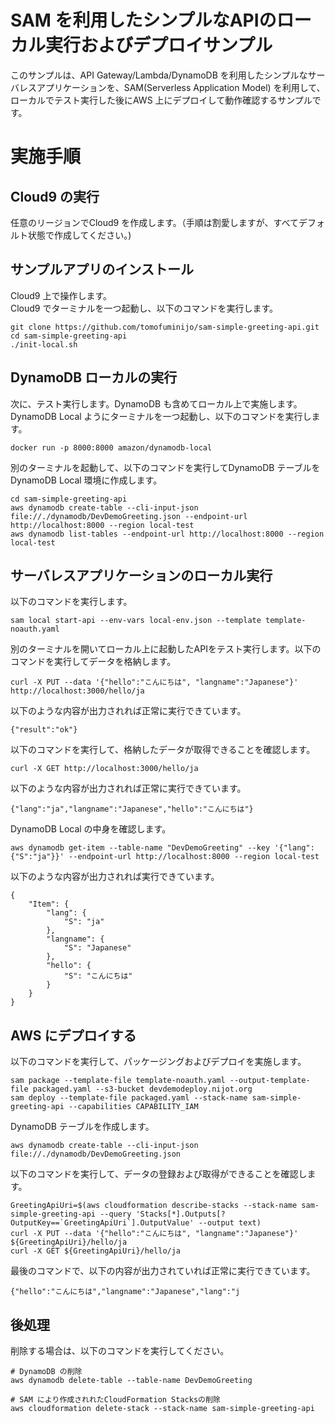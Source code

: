# **SAM を利用したシンプルなAPIのローカル実行およびデプロイサンプル**

このサンプルは、API Gateway/Lambda/DynamoDB を利用したシンプルなサーバレスアプリケーションを、SAM(Serverless Application Model) を利用して、ローカルでテスト実行した後にAWS 上にデプロイして動作確認するサンプルです。

# 実施手順

## Cloud9 の実行

任意のリージョンでCloud9 を作成します。（手順は割愛しますが、すべてデフォルト状態で作成してください。)

## サンプルアプリのインストール

Cloud9 上で操作します。  
Cloud9 でターミナルを一つ起動し、以下のコマンドを実行します。

```
git clone https://github.com/tomofuminijo/sam-simple-greeting-api.git
cd sam-simple-greeting-api
./init-local.sh
```

## DynamoDB ローカルの実行
次に、テスト実行します。DynamoDB も含めてローカル上で実施します。  
DynamoDB Local ようにターミナルを一つ起動し、以下のコマンドを実行します。

```
docker run -p 8000:8000 amazon/dynamodb-local
```

別のターミナルを起動して、以下のコマンドを実行してDynamoDB テーブルをDynamoDB Local 環境に作成します。

```
cd sam-simple-greeting-api
aws dynamodb create-table --cli-input-json file://./dynamodb/DevDemoGreeting.json --endpoint-url http://localhost:8000 --region local-test
aws dynamodb list-tables --endpoint-url http://localhost:8000 --region local-test
```

## サーバレスアプリケーションのローカル実行

以下のコマンドを実行します。

```
sam local start-api --env-vars local-env.json --template template-noauth.yaml
```

別のターミナルを開いてローカル上に起動したAPIをテスト実行します。以下のコマンドを実行してデータを格納します。
```
curl -X PUT --data '{"hello":"こんにちは", "langname":"Japanese"}' http://localhost:3000/hello/ja
```

以下のような内容が出力されれば正常に実行できています。

```
{"result":"ok"}
```

以下のコマンドを実行して、格納したデータが取得できることを確認します。

```
curl -X GET http://localhost:3000/hello/ja
```

以下のような内容が出力されれば正常に実行できています。

```
{"lang":"ja","langname":"Japanese","hello":"こんにちは"}
```

DynamoDB Local の中身を確認します。

```
aws dynamodb get-item --table-name "DevDemoGreeting" --key '{"lang": {"S":"ja"}}' --endpoint-url http://localhost:8000 --region local-test
```

以下のような内容が出力されれば実行できています。

```
{
    "Item": {
        "lang": {
            "S": "ja"
        }, 
        "langname": {
            "S": "Japanese"
        }, 
        "hello": {
            "S": "こんにちは"
        }
    }
}
```

## AWS にデプロイする

以下のコマンドを実行して、パッケージングおよびデプロイを実施します。

```
sam package --template-file template-noauth.yaml --output-template-file packaged.yaml --s3-bucket devdemodeploy.nijot.org
sam deploy --template-file packaged.yaml --stack-name sam-simple-greeting-api --capabilities CAPABILITY_IAM
```

DynamoDB テーブルを作成します。

```
aws dynamodb create-table --cli-input-json file://./dynamodb/DevDemoGreeting.json

```

以下のコマンドを実行して、データの登録および取得ができることを確認します。

```
GreetingApiUri=$(aws cloudformation describe-stacks --stack-name sam-simple-greeting-api --query 'Stacks[*].Outputs[?OutputKey==`GreetingApiUri`].OutputValue' --output text)
curl -X PUT --data '{"hello":"こんにちは", "langname":"Japanese"}' ${GreetingApiUri}/hello/ja
curl -X GET ${GreetingApiUri}/hello/ja
```

最後のコマンドで、以下の内容が出力されていれば正常に実行できています。

```
{"hello":"こんにちは","langname":"Japanese","lang":"j
```

## 後処理

削除する場合は、以下のコマンドを実行してください。

```
# DynamoDB の削除
aws dynamodb delete-table --table-name DevDemoGreeting

# SAM により作成されれたCloudFormation Stacksの削除
aws cloudformation delete-stack --stack-name sam-simple-greeting-api
```